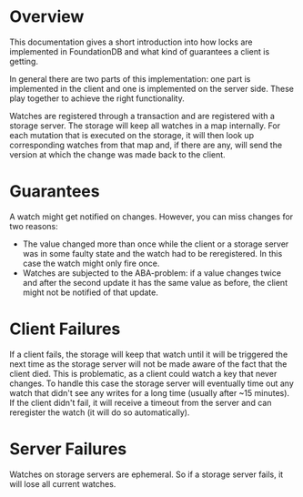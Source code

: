 # Overview

This documentation gives a short introduction into how locks are implemented in FoundationDB and what kind of guarantees a client is getting.

In general there are two parts of this implementation: one part is implemented in the client and one is implemented on the server side. These play together to achieve the right functionality.

Watches are registered through a transaction and are registered with a storage server. The storage will keep all watches in a map internally. For each mutation that is executed on the storage, it will then look up corresponding watches from that map and, if there are any, will send the version at which the change was made back to the client.

# Guarantees

A watch might get notified on changes. However, you can miss changes for two reasons:
* The value changed more than once while the client or a storage server was in some faulty state and the watch had to be reregistered. In this case the watch might only fire once.
* Watches are subjected to the ABA-problem: if a value changes twice and after the second update it has the same value as before, the client might not be notified of that update.

# Client Failures

If a client fails, the storage will keep that watch until it will be triggered the next time as the storage server will not be made aware of the fact that the client died. This is problematic, as a client could watch a key that never changes. To handle this case the storage server will eventually time out any watch that didn't see any writes for a long time (usually after ~15 minutes). If the client didn't fail, it will receive a timeout from the server and can reregister the watch (it will do so automatically).

# Server Failures

Watches on storage servers are ephemeral. So if a storage server fails, it will lose all current watches. 